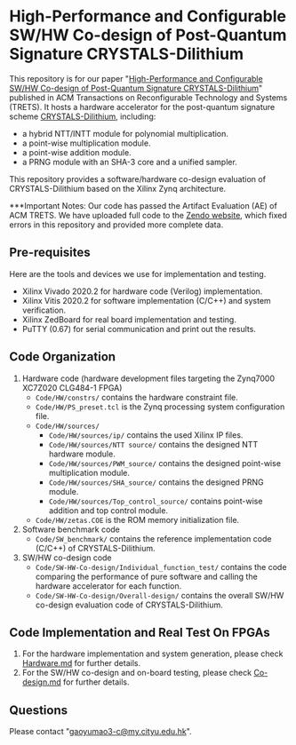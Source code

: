 # High-Performance and Configurable SW/HW Co-design of Post-Quantum Signature CRYSTALS-Dilithium

This repository is for our paper "[High-Performance and Configurable SW/HW Co-design of Post-Quantum Signature CRYSTALS-Dilithium](https://dl.acm.org/doi/10.1145/3569456)" published in ACM Transactions on Reconfigurable Technology and Systems (TRETS). It hosts a hardware accelerator for the post-quantum signature scheme [CRYSTALS-Dilithium](https://pq-crystals.org/dilithium/), including:

- a hybrid NTT/INTT module for polynomial multiplication.
- a point-wise multiplication module.
- a point-wise addition module.
- a PRNG module with an SHA-3 core and a unified sampler.

This repository provides a software/hardware co-design evaluation of CRYSTALS-Dilithium based on the Xilinx Zynq architecture.

***Important Notes: Our code has passed the Artifact Evaluation (AE) of ACM TRETS. We have uploaded full code to the [Zendo website](https://zenodo.org/record/7546038), which fixed errors in this repository and provided more complete data.

## Pre-requisites

Here are the tools and devices we use for implementation and testing.

- Xilinx Vivado 2020.2 for hardware code (Verilog) implementation.
- Xilinx Vitis 2020.2 for software implementation (C/C++) and system verification.
- Xilinx ZedBoard for real board implementation and testing.
- PuTTY (0.67) for serial communication and print out the results.

## Code Organization

1. Hardware code (hardware development files targeting the Zynq7000 XC7Z020 CLG484-1 FPGA)
   - `Code/HW/constrs/` contains the hardware constraint file.
   - `Code/HW/PS_preset.tcl` is the Zynq processing system configuration file.
   - `Code/HW/sources/` 
     - `Code/HW/sources/ip/` contains the used Xilinx IP files.
     - `Code/HW/sources/NTT source/` contains the designed NTT hardware module.
     - `Code/HW/sources/PWM_source/` contains the designed point-wise multiplication module.
     - `Code/HW/sources/SHA_source/` contains the designed PRNG module.
     - `Code/HW/sources/Top_control_source/` contains point-wise addition and top control module.
   - `Code/HW/zetas.COE` is the ROM memory initialization file.
2. Software benchmark code
   -  `Code/SW_benchmark/` contains the reference implementation code (C/C++) of CRYSTALS-Dilithium.
3. SW/HW co-design code
   - `Code/SW-HW-Co-design/Individual_function_test/` contains the code comparing the performance of pure software and calling the hardware accelerator for each function.
   - `Code/SW-HW-Co-design/Overall-design/` contains the overall SW/HW co-design evaluation code of CRYSTALS-Dilithium. 

## Code Implementation and Real Test On FPGAs

1. For the hardware implementation and system generation, please check [Hardware.md](https://github.com/CALAS-CityU/SW-HW-Co-design-of-Dilithium/blob/main/Hardware.md) for further details.
2. For the SW/HW co-design and on-board testing, please check [Co-design.md](https://github.com/CALAS-CityU/SW-HW-Co-design-of-Dilithium/blob/main/Co-design.md) for further details.

## Questions

Please contact "gaoyumao3-c@my.cityu.edu.hk".

